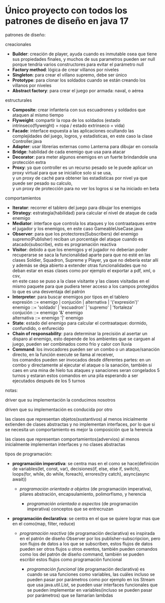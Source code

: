 # Único proyecto con todos los patrones de diseño en java 17

patrones de diseño:

creacionales

* **Builder**: creación de player, ayuda cuando es inmutable osea que tiene sus propiedades finales, y muchos de sus parametros pueden ser null porque tendría varios constructores para evitar el parámetro null
* **Factory method**: lógica de crear villanos por niveles
* **Singleton**: para crear el villano supremo, debe ser único
* **Prototype**: para clonar los soldados cuando se están creando los villanos por niveles
* **Abstract factory**: para crear el juego por armada: naval, o aérea


estructurales

* **Composite**: crear infanteria con sus escuadrones y soldados que ataquen al mismo tiempo
* **Flyweight**: compartir la ropa de los soldados (estado intrinseco(flyweight) = ropa / estado extrinseco = vida)
* **Facade**: interface expuesta a las aplicaciones ocultando las complejidades del juego, logros, y estadisticas, en este caso la clase Controller.java
* **Adapter**: usar librerias externas como Lanterna para dibujar en consola
* **Bridge**: habilidad de cada enemigo que usa para atacar
* **Decorator**: para meter algunos enemigos en un fuerte brindandole una protección extra
* **Proxy**: ya que controller es un recurso pesado se le puede aplicar un proxy virtual para que se inicialice solo si se usa,  
y un proxy de caché para obtener las estadisticas por nivel ya que puede ser pesado su calculo,  
y un proxy de protección para no ver los logros si se ha iniciado en beta

comportamientos

* **Iterator**: recorrer el tablero del juego para dibujar los enemigos
* **Strategy**: estrategía(habilidad) para calcular el nivel de ataque de cada enemigo
* **Mediator**: interface que controla los ataques y los contraataques entre el jugador y los enemigos, en este caso GameableUseCase.java
* **Observer**: para que los protectores(Subscribers) del enemigo supremo(Publisher) reciban un porcentaje del ataque cuando es atacado(subscribe), esto es programación reactiva
* **Visitor**: debido a que los enemigos y el jugador no deberían poder recuperarse se saca la funcionalidad aparte para que no esté en las clases Soldier, Squadron, Supreme y Player, ya que no debería estar allí y además se deja abierto a extender otras funcionalidades que no deban estar en esas clases como por ejemplo el exportar a pdf, xml, o csv,  
en este caso se puso a la clase visitante y las clases visitadas en el mismo paquete para que pudiera tener acceso a los campos protegidos lo que es una desventaja del patrón
* **Interpreter**: para buscar enemigos por tipos en el tablero  
expresión ::= enemigo | conjución | alternativa | '('expresión')'  
enemigo ::= 'soldado' | 'escuadron' | 'supremo' | 'fortaleza'  
conjución ::= enemigo '&' enemigo  
alternativa ::= enemigo '|' enemigo
* **State**: estado del enemigo para calcular el contraataque: dormido, confundido, o enfurecido
* **Chain of responsability**: para determinar la precisión al asertar un disparo al enemigo, esto depende de los ambientes que se carguen al juego, pueden ser combinados como frio y calor con lluvia
* **Command**: los invocadores pueden ser un combo o un ataque/sanación directo, en la función execute se llama al receiver,  
los comandos pueden ser invocados desde diferentes partes: en un combo y directamente al ejecutar el ataque o la sanación, también si caes en una mina de hielo tus ataques y sanaciones seran congelados 5 turnos y estaran estos comandos en una pila esperando a ser ejecutados después de los 5 turnos


notas:

driver que su implementación la conducimos nosotros

driven que su implementación es conducida por otro

las clases que representan objetos(sustantivos) al menos inicialmente extienden de clases abstractas y no implementan interfaces, por lo que si se necesita un comportamiento es mejor la composición que la herencia

las clases que representan comportamientos(advervios) al menos inicialmente implementan interfaces y no clases abstractas

tipos de programación:

* **programación imperativa**: se centra mas en el como se hace(definición de variables(let, const, var), decisiones(if, else, else if, switch), loops(for, while, do while, foreach), errores(try catch), async(async await))

	* _programación orientada a objetos_ (de programación imperativa), pilares abstración, encapsulamiento, polimorfismo, y herencia
	
		* _programación orientada a aspectos_ (de programación imperativa) conceptos que se entrecruzan


* **programación declarativa**: se centra en el que se quiere lograr mas que en el como(map, filter, reduce)

	* _programación reactiva_ (de programación declarativa) es inspirada en el patrón de diseño Observer por los publisher-subscripcion, pero son flujos de datos a los que se subscriben, estos flujos de datos pueden ser otros flujos u otros eventos, también pueden comandos como los del patrón de diseño command, también se pueden escribir estos flujos como programación funcional
	
		* _programación funcional_ (de programación declarativa) es cuando se usa funciones como variables, las cuáles incluso se pueden pasar por parámetros como por ejemplo en los Stream que usa java.util.List, se pueden usar interfaces funcionales que se pueden implementar en variables(incluso se pueden pasar por parámetros) que se llamarían lambdas

